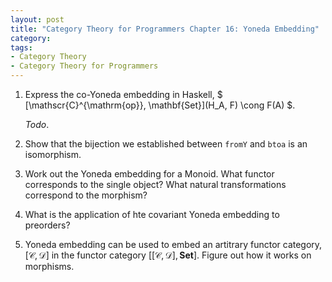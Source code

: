 ```yaml
---
layout: post
title: "Category Theory for Programmers Chapter 16: Yoneda Embedding"
category:
tags:
- Category Theory
- Category Theory for Programmers
---
```


1. Express the co-Yoneda embedding in Haskell,
   $ [\mathscr{C}^{\mathrm{op}}, \mathbf{Set}](H_A, F) \cong F(A) $.
   
   _Todo_.

2. Show that the bijection we established between `fromY` and `btoa` is
   an isomorphism.

3. Work out the Yoneda embedding for a Monoid. What functor corresponds to
   the single object? What natural transformations correspond to the morphism?
   
4. What is the application of hte covariant Yoneda embedding to preorders?

5. Yoneda embedding can be used to embed an artitrary functor category,
   $[\mathscr{C}, \mathscr{D}]$ in the functor category
   $[[\mathscr{C}, \mathscr{D}], \mathbf{Set}]$. Figure out how it works
   on morphisms.

